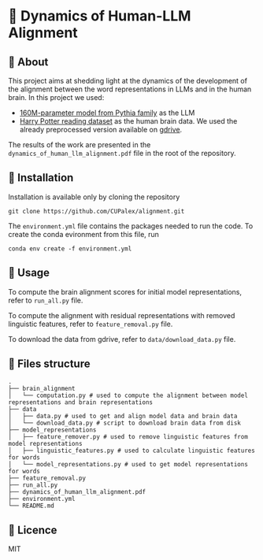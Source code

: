 # :hatched_chick: Dynamics of Human-LLM Alignment

## :egg: About
This project aims at shedding light at the dynamics of the development of the alignment between the word representations in LLMs and in the human brain.
In this project we used:
- [160M-parameter model from Pythia family](https://huggingface.co/EleutherAI/pythia-160m) as the LLM
- [Harry Potter reading dataset](http://www.cs.cmu.edu/~fmri/plosone/) as the human brain data. We used the already preprocessed version available on [gdrive](https://drive.google.com/drive/folders/1Q6zVCAJtKuLOh-zWpkS3lH8LBvHcEOE8).

The results of the work are presented in the ```dynamics_of_human_llm_alignment.pdf``` file in the root of the repository.

## :egg: Installation

Installation is available only by cloning the repository
```
git clone https://github.com/CUPalex/alignment.git
```

The ```environment.yml``` file contains the packages needed to run the code. To create the conda evironment from this file, run
```
conda env create -f environment.yml
```

## :egg: Usage

To compute the brain alignment scores for initial model representations, refer to ```run_all.py``` file.

To compute the alignment with residual representations with removed linguistic features, refer to ```feature_removal.py``` file.

To download the data from gdrive, refer to ```data/download_data.py``` file.


## :egg: Files structure

```
.
├── brain_alignment
│   └── computation.py # used to compute the alignment between model representations and brain representations
├── data
│   ├── data.py # used to get and align model data and brain data
│   └── download_data.py # script to download brain data from disk
├── model_representations
│   ├── feature_remover.py # used to remove linguistic features from model representations
│   ├── linguistic_features.py # used to calculate linguistic features for words
│   └── model_representations.py # used to get model representations for words
├── feature_removal.py
├── run_all.py
├── dynamics_of_human_llm_alignment.pdf
├── environment.yml
└── README.md
```

## :egg: Licence
MIT
